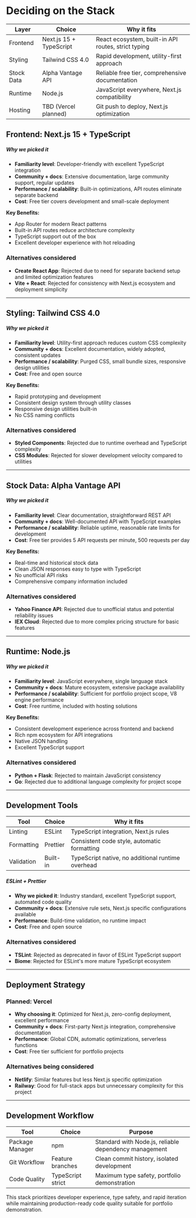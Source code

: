 # Deciding on the Stack

| Layer    | Choice                   | Why it fits                        |
| -------- | ------------------------ | ---------------------------------- |
| Frontend | Next.js 15 + TypeScript | React ecosystem, built-in API routes, strict typing |
| Styling  | Tailwind CSS 4.0        | Rapid development, utility-first approach |
| Stock Data | Alpha Vantage API      | Reliable free tier, comprehensive documentation |
| Runtime  | Node.js                  | JavaScript everywhere, Next.js compatibility |
| Hosting  | TBD (Vercel planned)     | Git push to deploy, Next.js optimization |

## Frontend: Next.js 15 + TypeScript

##### Why we picked it
- **Familiarity level**: Developer-friendly with excellent TypeScript integration
- **Community + docs**: Extensive documentation, large community support, regular updates
- **Performance / scalability**: Built-in optimizations, API routes eliminate separate backend
- **Cost**: Free tier covers development and small-scale deployment

**Key Benefits:**
- App Router for modern React patterns
- Built-in API routes reduce architecture complexity
- TypeScript support out of the box
- Excellent developer experience with hot reloading

### Alternatives considered
- **Create React App**: Rejected due to need for separate backend setup and limited optimization features
- **Vite + React**: Rejected for consistency with Next.js ecosystem and deployment simplicity

---

## Styling: Tailwind CSS 4.0

##### Why we picked it
- **Familiarity level**: Utility-first approach reduces custom CSS complexity
- **Community + docs**: Excellent documentation, widely adopted, consistent updates
- **Performance / scalability**: Purged CSS, small bundle sizes, responsive design utilities
- **Cost**: Free and open source

**Key Benefits:**
- Rapid prototyping and development
- Consistent design system through utility classes
- Responsive design utilities built-in
- No CSS naming conflicts

### Alternatives considered
- **Styled Components**: Rejected due to runtime overhead and TypeScript complexity
- **CSS Modules**: Rejected for slower development velocity compared to utilities

---

## Stock Data: Alpha Vantage API

##### Why we picked it
- **Familiarity level**: Clear documentation, straightforward REST API
- **Community + docs**: Well-documented API with TypeScript examples
- **Performance / scalability**: Reliable uptime, reasonable rate limits for development
- **Cost**: Free tier provides 5 API requests per minute, 500 requests per day

**Key Benefits:**
- Real-time and historical stock data
- Clean JSON responses easy to type with TypeScript
- No unofficial API risks
- Comprehensive company information included

### Alternatives considered
- **Yahoo Finance API**: Rejected due to unofficial status and potential reliability issues
- **IEX Cloud**: Rejected due to more complex pricing structure for basic features

---

## Runtime: Node.js

##### Why we picked it
- **Familiarity level**: JavaScript everywhere, single language stack
- **Community + docs**: Mature ecosystem, extensive package availability
- **Performance / scalability**: Sufficient for portfolio project scope, V8 engine performance
- **Cost**: Free runtime, included with hosting solutions

**Key Benefits:**
- Consistent development experience across frontend and backend
- Rich npm ecosystem for API integrations
- Native JSON handling
- Excellent TypeScript support

### Alternatives considered
- **Python + Flask**: Rejected to maintain JavaScript consistency
- **Go**: Rejected due to additional language complexity for project scope

---

## Development Tools

| Tool      | Choice        | Why it fits                    |
| --------- | ------------- | ------------------------------ |
| Linting   | ESLint        | TypeScript integration, Next.js rules |
| Formatting| Prettier      | Consistent code style, automatic formatting |
| Validation| Built-in      | TypeScript native, no additional runtime overhead |

##### ESLint + Prettier
- **Why we picked it**: Industry standard, excellent TypeScript support, automated code quality
- **Community + docs**: Extensive rule sets, Next.js specific configurations available
- **Performance**: Build-time validation, no runtime impact
- **Cost**: Free and open source

### Alternatives considered
- **TSLint**: Rejected as deprecated in favor of ESLint TypeScript support
- **Biome**: Rejected for ESLint's more mature TypeScript ecosystem

---

## Deployment Strategy

### Planned: Vercel
- **Why choosing it**: Optimized for Next.js, zero-config deployment, excellent performance
- **Community + docs**: First-party Next.js integration, comprehensive documentation
- **Performance**: Global CDN, automatic optimizations, serverless functions
- **Cost**: Free tier sufficient for portfolio projects

### Alternatives being considered
- **Netlify**: Similar features but less Next.js specific optimization
- **Railway**: Good for full-stack apps but unnecessary complexity for this project

---

## Development Workflow

| Tool        | Choice            | Purpose                           |
| ----------- | ----------------- | --------------------------------- |
| Package Manager | npm           | Standard with Node.js, reliable dependency management |
| Git Workflow | Feature branches | Clean commit history, isolated development |
| Code Quality | TypeScript strict | Maximum type safety, portfolio demonstration |

This stack prioritizes developer experience, type safety, and rapid iteration while maintaining production-ready code quality suitable for portfolio demonstration.